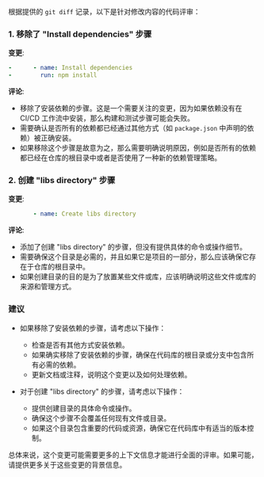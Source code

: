 根据提供的 `git diff` 记录，以下是针对修改内容的代码评审：

### 1. 移除了 "Install dependencies" 步骤

**变更**:
```yaml
-      - name: Install dependencies
-        run: npm install
```
**评论**:
- 移除了安装依赖的步骤。这是一个需要关注的变更，因为如果依赖没有在 CI/CD 工作流中安装，那么构建和测试步骤可能会失败。
- 需要确认是否所有的依赖都已经通过其他方式（如 `package.json` 中声明的依赖）被正确安装。
- 如果移除这个步骤是故意为之，那么需要明确说明原因，例如是否所有的依赖都已经在仓库的根目录中或者是否使用了一种新的依赖管理策略。

### 2. 创建 "libs directory" 步骤

**变更**:
```yaml
       - name: Create libs directory
```
**评论**:
- 添加了创建 "libs directory" 的步骤，但没有提供具体的命令或操作细节。
- 需要确保这个目录是必需的，并且如果它是项目的一部分，那么应该确保它存在于仓库的根目录中。
- 如果创建目录的目的是为了放置某些文件或库，应该明确说明这些文件或库的来源和管理方式。

### 建议

- 如果移除了安装依赖的步骤，请考虑以下操作：
  - 检查是否有其他方式安装依赖。
  - 如果确实移除了安装依赖的步骤，确保在代码库的根目录或分支中包含所有必需的依赖。
  - 更新文档或注释，说明这个变更以及如何处理依赖。

- 对于创建 "libs directory" 的步骤，请考虑以下操作：
  - 提供创建目录的具体命令或操作。
  - 确保这个步骤不会覆盖任何现有文件或目录。
  - 如果这个目录包含重要的代码或资源，确保它在代码库中有适当的版本控制。

总体来说，这个变更可能需要更多的上下文信息才能进行全面的评审。如果可能，请提供更多关于这些变更的背景信息。
